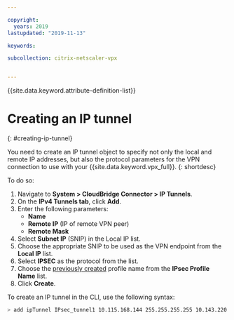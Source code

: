 ```yaml
---

copyright:
  years: 2019
lastupdated: "2019-11-13"

keywords:

subcollection: citrix-netscaler-vpx


---
```


{{site.data.keyword.attribute-definition-list}}

# Creating an IP tunnel
{: #creating-ip-tunnel}

You need to create an IP tunnel object to specify not only the local and remote IP addresses, but also the protocol parameters for the VPN connection to use with your {{site.data.keyword.vpx_full}}.
{: shortdesc}

To do so:

1.	Navigate to **System > CloudBridge Connector > IP Tunnels**.
2.	On the **IPv4 Tunnels tab**, click **Add**.
3.	Enter the following parameters:
    *	**Name**
    *	**Remote IP** (IP of remote VPN peer)
    *	**Remote Mask**
4.	Select **Subnet IP** (SNIP) in the Local IP list.
5.	Choose the appropriate SNIP to be used as the VPN endpoint from the **Local IP** list.
6.	Select **IPSEC** as the protocol from the list.
7.	Choose the [previously created](/docs/citrix-netscaler-vpx?topic=citrix-netscaler-vpx-enable-required-features-in-vpx) profile name from the **IPsec Profile Name** list.
8.	Click **Create**.

To create an IP tunnel in the CLI, use the following syntax:

   ```sh
   > add ipTunnel IPsec_tunnel1 10.115.168.144 255.255.255.255 10.143.220.106 -protocol IPSEC -ipsecProfileName IPsec_Profile1
   ```
